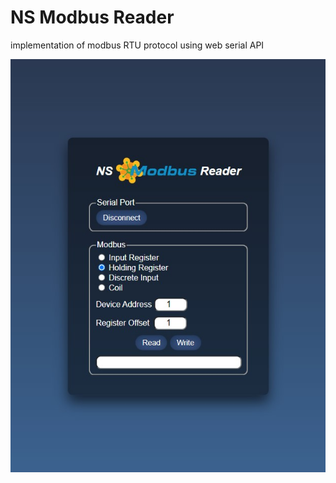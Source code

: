 # NS Modbus Reader


implementation of modbus RTU protocol using web serial API

![Screen Capture](https://raw.githubusercontent.com/ena63/ena63.github.io/main/WebModbus/img/ScreenCapture.jpg)

